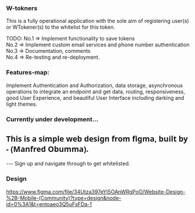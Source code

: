 ### W-tokners

This is a fully operational application with the sole aim of registering user(s) or WTokener(s) to the whitelist for this token.

TODO:
No.1 => Implement functionality to save tokens
<br/>
No.2 => Implement custom email services and phone number authentication
<br/>
No.3 => Documentation, comments
<br/>
No.4 => Re-testing and re-deployment.

### Features-map:

Implement Authentication and Authorization, data storage, asynchronous operations to integrate an endpoint and get data, routing, responsiveness, good User Experience, and beautiful User Interface including darking and light themes.

### Currently under development...

<h2 style="font-family: 'Segoe UI', Tahoma, Geneva, Verdana, sans-serif; font-weight: bold">This is a simple web design from figma, built by - (Manfred Obumma).</h2>

--- Sign up and navigate through to get whitelisted.

### Design

https://www.figma.com/file/34Utza397eYI5OAnWRgPoO/Website-Design-%2B-Mobile-(Community)?type=design&node-id=0%3A1&t=entoaeo3Q5uFsFDa-1
